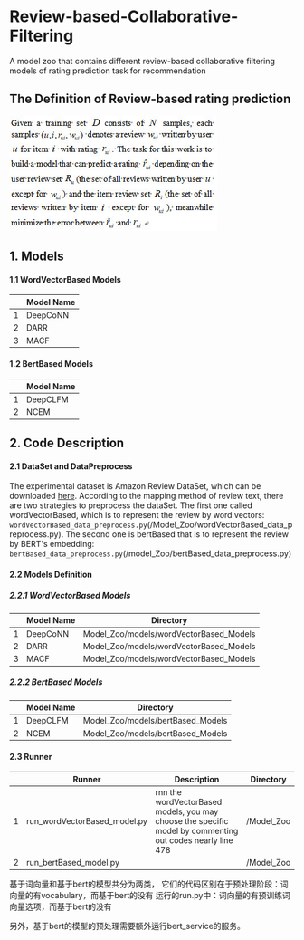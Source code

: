 # Review-based-Collaborative-Filtering
A model zoo that contains different review-based collaborative filtering models of rating prediction task for recommendation

## The Definition of Review-based rating prediction 
![image](https://github.com/540117253/Review-based-Collaborative-Filtering/blob/master/illustration/Task%20Definition.jpg)


## 1. Models
#### 1.1 WordVectorBased Models
&ensp; | Model Name
---|---
1 | DeepCoNN
2 | DARR
3 | MACF
#### 1.2 BertBased Models
&ensp; | Model Name
---|---
1 | DeepCLFM
2 | NCEM


## 2. Code Description
#### 2.1 DataSet and DataPreprocess
The experimental dataset is Amazon Review DataSet, which can be downloaded [here](http://jmcauley.ucsd.edu/data/amazon/links.html).
According to the mapping method of review text, there are two strategies to preprocess the dataSet. The first one called wordVectorBased, which is to represent the review by word vectors: `wordVectorBased_data_preprocess.py`(/Model_Zoo/wordVectorBased_data_preprocess.py). The second one is bertBased that is to represent the review by BERT's embedding: `bertBased_data_preprocess.py`(/model_Zoo/bertBased_data_preprocess.py)
#### 2.2 Models Definition
##### 2.2.1 WordVectorBased Models
&ensp; | Model Name | Directory
---|---|---
1 | DeepCoNN | Model_Zoo/models/wordVectorBased_Models
2 | DARR | Model_Zoo/models/wordVectorBased_Models
3 | MACF | Model_Zoo/models/wordVectorBased_Models
##### 2.2.2 BertBased Models
&ensp; | Model Name | Directory
---|---|---
1 | DeepCLFM | Model_Zoo/models/bertBased_Models
2 | NCEM | Model_Zoo/models/bertBased_Models
#### 2.3 Runner
&ensp; | Runner | Description | Directory
---|---|---|---
1 | run_wordVectorBased_model.py | rnn the wordVectorBased models, you may choose the specific model by commenting out codes nearly line 478 | /Model_Zoo
2 | run_bertBased_model.py | | /Model_Zoo

基于词向量和基于bert的模型共分为两类，
它们的代码区别在于预处理阶段：词向量的有vocabulary，而基于bert的没有
运行的run.py中：词向量的有预训练词向量选项，而基于bert的没有

另外，基于bert的模型的预处理需要额外运行bert_service的服务。

